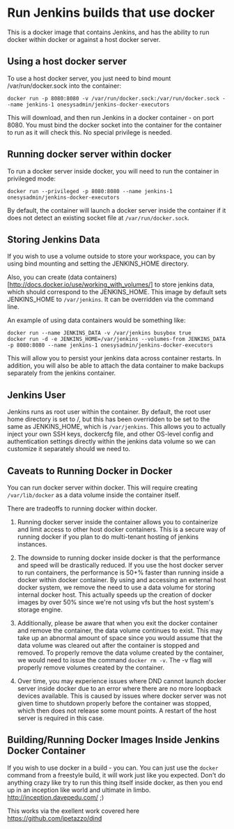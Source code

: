 # Run Jenkins builds that use docker

This is a docker image that contains Jenkins, and has the ability to run docker within docker or against a host docker server.


## Using a host docker server
    
To use a host docker server, you just need to bind mount /var/run/docker.sock into the container:

    docker run -p 8080:8080 -v /var/run/docker.sock:/var/run/docker.sock --name jenkins-1 onesysadmin/jenkins-docker-executors

This will download, and then run Jenkins in a docker container - on port 8080. You must bind the docker socket into the container for the container to run as it will check this.  No special privilege is needed.

## Running docker server within docker

To run a docker server inside docker, you will need to run the container in privileged mode:

    docker run --privileged -p 8080:8080 --name jenkins-1 onesysadmin/jenkins-docker-executors

By default, the container will launch a docker server inside the container if it does not detect an existing socket file at `/var/run/docker.sock`.


## Storing Jenkins Data

If you wish to use a volume outside to store your workspace, you can by using bind mounting and setting the JENKINS_HOME directory. 

Also, you can create (data containers)[http://docs.docker.io/use/working_with_volumes/] to store jenkins data, which should correspond to the JENKINS_HOME.  This image by default sets JENKINS_HOME to ```/var/jenkins```.  It can be overridden via the command line.

An example of using data containers would be something like:

    docker run --name JENKINS_DATA -v /var/jenkins busybox true
    docker run -d -e JENKINS_HOME=/var/jenkins --volumes-from JENKINS_DATA -p 8080:8080 --name jenkins-1 onesysadmin/jenkins-docker-executors

This will allow you to persist your jenkins data across container restarts.  In addition, you will also be able to attach the data container to make backups separately from the jenkins container.

## Jenkins User 

Jenkins runs as root user within the container.  By default, the root user home directory is set to /, but this has been overridden to be set to the same as JENKINS_HOME, which is ```/var/jenkins```.  This allows you to actually inject your own SSH keys, dockercfg file, and other OS-level config and authentication settings directly within the jenkins data volume so we can customize it separately should we need to.

## Caveats to Running Docker in Docker

You can run docker server within docker.  This will require creating ```/var/lib/docker``` as a data volume inside the container itself.

There are tradeoffs to running docker within docker.

1. Running docker server inside the container allows you to containerize and limit access to other host docker containers.  This is a secure way of running docker if you plan to do multi-tenant hosting of jenkins instances.

2. The downside to running docker inside docker is that the performance and speed will be drastically reduced.  If you use the host docker server to run containers, the performance is 50+% faster than running inside a docker within docker container. By using and accessing an external host docker system, we remove the need to use a data volume for storing internal docker host.  This actually speeds up the creation of docker images by over 50% since we're not using vfs but the host system's storage engine.

3. Additionally, please be aware that when you exit the docker container and remove the container, the data volume continues to exist.  This may take up an abnormal amount of space since you would assume that the data volume was cleared out after the container is stopped and removed. 
    To properly remove the data volume created by the container, we would need to issue the command ```docker rm -v```.  The -v flag will properly remove volumes created by the container.

4. Over time, you may experience issues where DND cannot launch docker server inside docker due to an error where there are no more loopback devices available.  This is caused by issues where docker server was not given time to shutdown properly before the container was stopped, which then does not release some mount points.  A restart of the host server is required in this case.

## Building/Running Docker Images Inside Jenkins Docker Container

If you wish to use docker in a build - you can. You can just use the `docker` command from a freestyle build, it will work just like you expected. Don't do anything crazy like try to run this thing itself inside docker, as then you end up in an inception like world and ultimate in limbo. http://inception.davepedu.com/ ;)

This works via the exellent work covered here https://github.com/jpetazzo/dind
